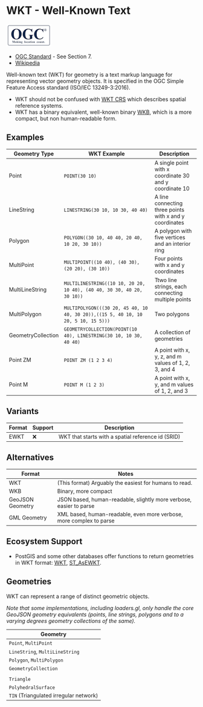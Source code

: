 # WKT - Well-Known Text

![ogc-logo](../../../images/logos/ogc-logo-60.png)

- [OGC Standard](https://www.ogc.org/standard/sfa/) - See Section 7.
- [Wikipedia](https://en.wikipedia.org/wiki/Well-known_text_representation_of_geometry)

Well-known text (WKT) for geometry is a text markup language for representing vector geometry objects. It is specified in the OGC Simple Feature Access standard (ISO/IEC 13249-3:2016).

- WKT should not be confused with [WKT CRS](./wkt-crs) which describes spatial reference systems. 
- WKT has a binary equivalent, well-known binary [WKB](./wkb), which is a more compact, but non human-readable form. 

## Examples

| Geometry Type      | WKT Example                                                                       | Description                                             |
| ------------------ | --------------------------------------------------------------------------------- | ------------------------------------------------------- |
| Point              | `POINT(30 10)`                                                                    | A single point with x coordinate 30 and y coordinate 10 |
| LineString         | `LINESTRING(30 10, 10 30, 40 40)`                                                 | A line connecting three points with x and y coordinates |
| Polygon            | `POLYGON((30 10, 40 40, 20 40, 10 20, 30 10))`                                    | A polygon with five vertices and an interior ring       |
| MultiPoint         | `MULTIPOINT((10 40), (40 30), (20 20), (30 10))`                                  | Four points with x and y coordinates                    |
| MultiLineString    | `MULTILINESTRING((10 10, 20 20, 10 40), (40 40, 30 30, 40 20, 30 10))`            | Ttwo line strings, each connecting multiple points      |
| MultiPolygon       | `MULTIPOLYGON(((30 20, 45 40, 10 40, 30 20)),((15 5, 40 10, 10 20, 5 10, 15 5)))` | Two polygons                                            |
| GeometryCollection | `GEOMETRYCOLLECTION(POINT(10 40), LINESTRING(30 10, 10 30, 40 40)`                | A collection of geometries                              |
| Point ZM           | `POINT ZM (1 2 3 4)`                                                              | A point with x, y, z, and m values of 1, 2, 3, and 4    |
| Point M            | `POINT M (1 2 3)`                                                                 | A point with x, y, and m values of 1, 2, and 3          |

## Variants

| Format | Support | Description                                        |
| ------ | ------- | -------------------------------------------------- |
| EWKT   | ❌       | WKT that starts with a spatial reference id (SRID) |


## Alternatives

| Format           | Notes                                                               |
| ---------------- | ------------------------------------------------------------------- |
| WKT              | (This format) Arguably the easiest for humans to read.              |
| WKB              | Binary, more compact                                                |
| GeoJSON Geometry | JSON based, human-readable, slightly more verbose, easier to parse  |
| GML Geometry     | XML based, human-readable, even more verbose, more complex to parse |

## Ecosystem Support

- PostGIS and some other databases offer functions to return geometries in WKT format: [WKT](https://postgis.net/docs/ST_AsText.html), [ST_AsEWKT](https://postgis.net/docs/ST_AsEWKT.html).

## Geometries

WKT can represent a range of distinct geometric objects.

*Note that some implementations, including loaders.gl, only handle the core GeoJSON geometry equivalents (points, line strings, polygons and to a varying degrees geometry collections of the same).*

| Geometry                               |
| -------------------------------------- |
| `Point`, `MultiPoint`                  |
| `LineString`, `MultiLineString`        |
| `Polygon`, `MultiPolygon`              |
| `GeometryCollection`                   |
|                                        |
| `Triangle`                             |
| `PolyhedralSurface`                    |
| `TIN` (Triangulated irregular network) |

